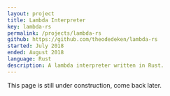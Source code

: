 ```yaml
---
layout: project
title: Lambda Interpreter
key: lambda-rs
permalink: /projects/lambda-rs
github: https://github.com/theodedeken/lambda-rs
started: July 2018
ended: August 2018
language: Rust
description: A lambda interpreter written in Rust.
---
```

This page is still under construction, come back later.